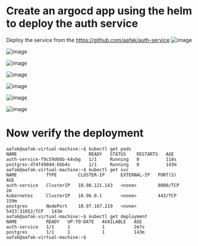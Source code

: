 # Create an argocd app using the helm to deploy the auth service 
Deploy the service from the https://github.com/aafak/auth-service
![image](https://github.com/user-attachments/assets/1e1c5763-f617-4082-b29c-bd52cbb9ae98)

![image](https://github.com/user-attachments/assets/9614b1a5-e80b-40c9-8465-e5ea31913f1c)

![image](https://github.com/user-attachments/assets/baeb88a5-0d8a-4c12-a2a2-05a375970111)


![image](https://github.com/user-attachments/assets/6b567a7e-10e1-4d72-b922-d2a19f2a5e1f)

![image](https://github.com/user-attachments/assets/9240c660-97e2-4edc-bff4-b5c58060bdba)

![image](https://github.com/user-attachments/assets/82cac9cd-12ec-489b-952a-51eb43ea009e)

![image](https://github.com/user-attachments/assets/dc18d17d-c676-4e62-9f8b-b4cabcd70496)


# Now verify the deployment
```
aafak@aafak-virtual-machine:~$ kubectl get pods
NAME                           READY   STATUS    RESTARTS   AGE
auth-service-f9c59d66b-k4vbg   1/1     Running   0          114s
postgres-d74f49844-kbb4s       1/1     Running   0          143m
aafak@aafak-virtual-machine:~$ kubectl get svc
NAME           TYPE        CLUSTER-IP      EXTERNAL-IP   PORT(S)          AGE
auth-service   ClusterIP   10.98.121.143   <none>        8080/TCP         2m
kubernetes     ClusterIP   10.96.0.1       <none>        443/TCP          159m
postgres       NodePort    10.97.167.219   <none>        5433:31052/TCP   143m
aafak@aafak-virtual-machine:~$ kubectl get deployment
NAME           READY   UP-TO-DATE   AVAILABLE   AGE
auth-service   1/1     1            1           2m7s
postgres       1/1     1            1           143m
aafak@aafak-virtual-machine:~$

```










